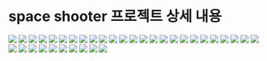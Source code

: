 # space shooter 프로젝트 상세 내용
<img src="0001.jpg" />
<img src="0002.jpg" />
<img src="0003.jpg" />
<img src="0004.jpg" />
<img src="0005.jpg" />
<img src="0006.jpg" />
<img src="0007.jpg" />
<img src="0008.jpg" />
<img src="0009.jpg" />
<img src="0010.jpg" />
<img src="0011.jpg" />
<img src="0012.jpg" />
<img src="0013.jpg" />
<img src="0014.jpg" />
<img src="0015.jpg" />
<img src="0016.jpg" />
<img src="0017.jpg" />
<img src="0018.jpg" />
<img src="0019.jpg" />
<img src="0020.jpg" />
<img src="0021.jpg" />
<img src="0022.jpg" />
<img src="0023.jpg" />
<img src="0024.jpg" />
<img src="0025.jpg" />
<img src="0026.jpg" />
<img src="0027.jpg" />
<img src="0028.jpg" />
<img src="0029.jpg" />
<img src="0030.jpg" />
<img src="0031.jpg" />
<img src="0032.jpg" />
<img src="0033.jpg" />
<img src="0034.jpg" />
<img src="0035.jpg" />
